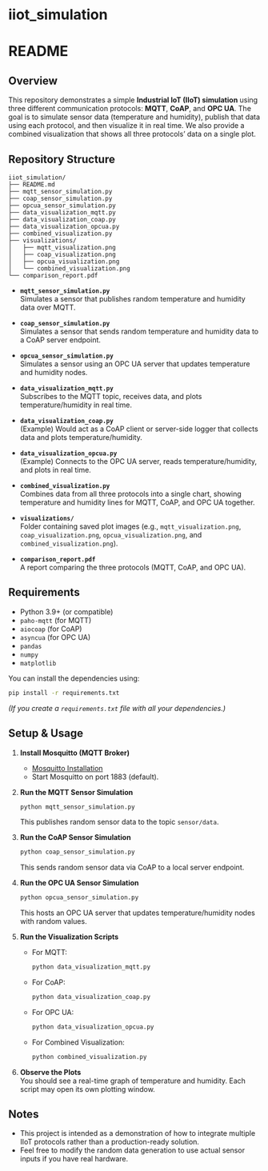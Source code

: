 # iiot_simulation

# README

## Overview
This repository demonstrates a simple **Industrial IoT (IIoT) simulation** using three different communication protocols: **MQTT**, **CoAP**, and **OPC UA**. The goal is to simulate sensor data (temperature and humidity), publish that data using each protocol, and then visualize it in real time. We also provide a combined visualization that shows all three protocols’ data on a single plot.

## Repository Structure

```
iiot_simulation/
├── README.md
├── mqtt_sensor_simulation.py
├── coap_sensor_simulation.py
├── opcua_sensor_simulation.py
├── data_visualization_mqtt.py
├── data_visualization_coap.py
├── data_visualization_opcua.py
├── combined_visualization.py
├── visualizations/
│   ├── mqtt_visualization.png
│   ├── coap_visualization.png
│   ├── opcua_visualization.png
│   └── combined_visualization.png
└── comparison_report.pdf
```

- **`mqtt_sensor_simulation.py`**  
  Simulates a sensor that publishes random temperature and humidity data over MQTT.

- **`coap_sensor_simulation.py`**  
  Simulates a sensor that sends random temperature and humidity data to a CoAP server endpoint.

- **`opcua_sensor_simulation.py`**  
  Simulates a sensor using an OPC UA server that updates temperature and humidity nodes.

- **`data_visualization_mqtt.py`**  
  Subscribes to the MQTT topic, receives data, and plots temperature/humidity in real time.

- **`data_visualization_coap.py`**  
  (Example) Would act as a CoAP client or server-side logger that collects data and plots temperature/humidity.

- **`data_visualization_opcua.py`**  
  (Example) Connects to the OPC UA server, reads temperature/humidity, and plots in real time.

- **`combined_visualization.py`**  
  Combines data from all three protocols into a single chart, showing temperature and humidity lines for MQTT, CoAP, and OPC UA together.

- **`visualizations/`**  
  Folder containing saved plot images (e.g., `mqtt_visualization.png`, `coap_visualization.png`, `opcua_visualization.png`, and `combined_visualization.png`).

- **`comparison_report.pdf`**  
  A report comparing the three protocols (MQTT, CoAP, and OPC UA).

## Requirements
- Python 3.9+ (or compatible)
- `paho-mqtt` (for MQTT)
- `aiocoap` (for CoAP)
- `asyncua` (for OPC UA)
- `pandas`
- `numpy`
- `matplotlib`

You can install the dependencies using:
```bash
pip install -r requirements.txt
```
*(If you create a `requirements.txt` file with all your dependencies.)*

## Setup & Usage

1. **Install Mosquitto (MQTT Broker)**  
   - [Mosquitto Installation](https://mosquitto.org/download/)  
   - Start Mosquitto on port 1883 (default).

2. **Run the MQTT Sensor Simulation**  
   ```bash
   python mqtt_sensor_simulation.py
   ```
   This publishes random sensor data to the topic `sensor/data`.

3. **Run the CoAP Sensor Simulation**  
   ```bash
   python coap_sensor_simulation.py
   ```
   This sends random sensor data via CoAP to a local server endpoint.

4. **Run the OPC UA Sensor Simulation**  
   ```bash
   python opcua_sensor_simulation.py
   ```
   This hosts an OPC UA server that updates temperature/humidity nodes with random values.

5. **Run the Visualization Scripts**  
   - For MQTT:  
     ```bash
     python data_visualization_mqtt.py
     ```  
   - For CoAP:  
     ```bash
     python data_visualization_coap.py
     ```  
   - For OPC UA:  
     ```bash
     python data_visualization_opcua.py
     ```  
   - For Combined Visualization:  
     ```bash
     python combined_visualization.py
     ```

6. **Observe the Plots**  
   You should see a real-time graph of temperature and humidity. Each script may open its own plotting window.

## Notes
- This project is intended as a demonstration of how to integrate multiple IIoT protocols rather than a production-ready solution.
- Feel free to modify the random data generation to use actual sensor inputs if you have real hardware.
